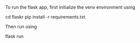 To run the flask app, first initialize the venv environment using 

cd flaskr
pip install -r requirements.txt

Then run using

flask run
